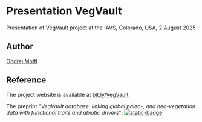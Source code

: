 # Presentation VegVault

Presentation of VegVault project at the IAVS, Colorado, USA, 2 August 2025

## Author

[Ondřej Mottl](https://bit.ly/ondrej_mottl)

## Reference

The project website is available at [bit.ly/VegVault](https://bit.ly/VegVault)

The preprint "*VegVault database: linking global paleo-, and neo-vegetation data with functional traits and abiotic drivers*": [![static-badge](https://img.shields.io/badge/DOI-10.1101/2025.01.31.635213-blue)](https://doi.org/10.1101/2025.01.31.635213)


